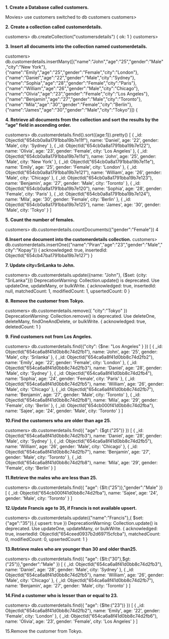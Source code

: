 **1. Create a Database called customers.**

Movies> use customers
switched to db customers
customers>

**2. Create a collection called customerdetails.**

customers> db.createCollection("customersdetails")
{ ok: 1 }
customers>

**3. Insert all documents into the collection named   customerdetails.**

customers> db.customerdetails.insertMany([{"name":"John","age":"25","gender":"Male","city":"New York"},{"name":"Emily","age":"25","gender":"Female","city":"London"},{"name":"Daniel","age":"22","gender":"Male","city":"Sydney"},{"name":"Sophia","age":"28","gender":"Female","city":"Paris"},{"name":"William","age":"26","gender":"Male","city":"Chicago"},{"name":"Olivia","age":"23","gender":"Female","city":"Los Angeles"},{"name":"Benjamin","age":"27","gender":"Male","city":"Toronto"},{"name":"Mila","age":"30","gender":"Female","city":"Berlin"},{"name":"James","age":"30","gender":"Male","city":"Tokyo"}])
{

**4. Retrieve all documents from the collection and sort the results by the “age” field    in ascending order.**

customers> db.customerdetails.find().sort({age:1}).pretty()
[
  {
    _id: ObjectId("654cb0a8a1791bba19b7e11f"),
    name: 'Daniel',
    age: '22',
    gender: 'Male',
    city: 'Sydney'
  },
  {
    _id: ObjectId("654cb0a8a1791bba19b7e122"),
    name: 'Olivia',
    age: '23',
    gender: 'Female',
    city: 'Los Angeles'
  },
  {
    _id: ObjectId("654cb0a8a1791bba19b7e11d"),
    name: 'John',
    age: '25',
    gender: 'Male',
    city: 'New York'
  },
  {
    _id: ObjectId("654cb0a8a1791bba19b7e11e"),
    name: 'Emily',
    age: '25',
    gender: 'Female',
    city: 'London'
  },
  {
    _id: ObjectId("654cb0a8a1791bba19b7e121"),
    name: 'William',
    age: '26',
    gender: 'Male',
    city: 'Chicago'
  },
  {
    _id: ObjectId("654cb0a8a1791bba19b7e123"),
    name: 'Benjamin',
    age: '27',
    gender: 'Male',
    city: 'Toronto'
  },
  {
    _id: ObjectId("654cb0a8a1791bba19b7e120"),
    name: 'Sophia',
    age: '28',
    gender: 'Female',
    city: 'Paris'
  },
  {
    _id: ObjectId("654cb0a8a1791bba19b7e124"),
    name: 'Mila',
    age: '30',
    gender: 'Female',
    city: 'Berlin'
  },
  {
    _id: ObjectId("654cb0a8a1791bba19b7e125"),
    name: 'James',
    age: '30',
    gender: 'Male',
    city: 'Tokyo'
  }
]

**5. Count the number of females.**

customers> db.customerdetails.countDocuments({"gender":"Female"})
4

**6.Insert one document into the customerdetails collection.**
customers> db.customerdetails.insertOne({"name":"Piran","age":"23","gender":"Male","city":"Kopay"})
{
  acknowledged: true,
  insertedId: ObjectId("654cb47ba1791bba19b7e127")
}

**7. Update city=SriLanka to John.**

customers> db.customerdetails.update({name: "John"}, {$set: {city: "SriLanka"}})
DeprecationWarning: Collection.update() is deprecated. Use updateOne, updateMany, or bulkWrite.
{
  acknowledged: true,
  insertedId: null,
  matchedCount: 1,
  modifiedCount: 1,
  upsertedCount: 0
}

**8. Remove the customer from Tokyo.**

customers> db.customerdetails.remove({ "city":"Tokyo" }) DeprecationWarning: Collection.remove() is deprecated. Use deleteOne, deleteMany, findOneAndDelete, or bulkWrite. { acknowledged: true, deletedCount: 1 }

**9.  Find customers not from Los Angeles.**

customers> db.customerdetails.find({"city": {$ne: "Los Angeles" } })
[
  {
    _id: ObjectId("654ca6a8f41d0bb8c74d2fb1"),
    name: 'John',
    age: '25',
    gender: 'Male',
    city: 'Srilanka'
  },
  {
    _id: ObjectId("654ca6a8f41d0bb8c74d2fb2"),
    name: 'Emily',
    age: '22',
    gender: 'Female',
    city: 'London'
  },
  {
    _id: ObjectId("654ca6a8f41d0bb8c74d2fb3"),
    name: 'Daniel',
    age: '28',
    gender: 'Male',
    city: 'Sydney'
  },
  {
    _id: ObjectId("654ca6a8f41d0bb8c74d2fb4"),
    name: 'Sophia',
    age: '24',
    gender: 'Female',
    city: 'Paris'
  },
  {
    _id: ObjectId("654ca6a8f41d0bb8c74d2fb5"),
    name: 'William',
    age: '26',
    gender: 'Male',
    city: 'Chicago'
  },
  {
    _id: ObjectId("654ca6a8f41d0bb8c74d2fb7"),
    name: 'Benjamin',
    age: '27',
    gender: 'Male',
    city: 'Toronto'
  },
  {
    _id: ObjectId("654ca6a8f41d0bb8c74d2fb8"),
    name: 'Mila',
    age: '29',
    gender: 'Female',
    city: 'Berlin'
  },
  {
    _id: ObjectId("654cb000f41d0bb8c74d2fba"),
    name: 'Sajee',
    age: '24',
    gender: 'Male',
    city: 'Toronto'
  }
]


**10.Find the customers who are older than age 25.**

customers> db.customerdetails.find({ "age": {$gt:("25")} })
[
  {
    _id: ObjectId("654ca6a8f41d0bb8c74d2fb3"),
    name: 'Daniel',
    age: '28',
    gender: 'Male',
    city: 'Sydney'
  },
  {
    _id: ObjectId("654ca6a8f41d0bb8c74d2fb5"),
    name: 'William',
    age: '26',
    gender: 'Male',
    city: 'Chicago'
  },
  {
    _id: ObjectId("654ca6a8f41d0bb8c74d2fb7"),
    name: 'Benjamin',
    age: '27',
    gender: 'Male',
    city: 'Toronto'
  },
  {
    _id: ObjectId("654ca6a8f41d0bb8c74d2fb8"),
    name: 'Mila',
    age: '29',
    gender: 'Female',
    city: 'Berlin'
  }
]


**11.Retrieve the males who are less than 25.**

customers> db.customerdetails.find({ "age": {$lt:("25")},"gender":"Male" })
[
  {
    _id: ObjectId("654cb000f41d0bb8c74d2fba"),
    name: 'Sajee',
    age: '24',
    gender: 'Male',
    city: 'Toronto'
  }
]


**12.Update Francis age to 35, if Francis is not available upsert.**

customers> db.customerdetails.update({"name":"Francis"},{ $set: {"age":"35"}},{ upsert: true })
DeprecationWarning: Collection.update() is deprecated. Use updateOne, updateMany, or bulkWrite.
{
  acknowledged: true,
  insertedId: ObjectId("654ceed0937b2d69715cfcba"),
  matchedCount: 0,
  modifiedCount: 0,
  upsertedCount: 1
}


**13.Retrieve males who are younger than 30 and older than25.**

customers> db.customerdetails.find({ "age": {$lt:("30"),$gt:("25")},"gender":"Male" })
[
  {
    _id: ObjectId("654ca6a8f41d0bb8c74d2fb3"),
    name: 'Daniel',
    age: '28',
    gender: 'Male',
    city: 'Sydney'
  },
  {
    _id: ObjectId("654ca6a8f41d0bb8c74d2fb5"),
    name: 'William',
    age: '26',
    gender: 'Male',
    city: 'Chicago'
  },
  {
    _id: ObjectId("654ca6a8f41d0bb8c74d2fb7"),
    name: 'Benjamin',
    age: '27',
    gender: 'Male',
    city: 'Toronto'
  }
]


**14.Find a customer who is lesser than or equal to 23.**

customers> db.customerdetails.find({ "age": {$lte:("23")} })
[
  {
    _id: ObjectId("654ca6a8f41d0bb8c74d2fb2"),
    name: 'Emily',
    age: '22',
    gender: 'Female',
    city: 'London'
  },
  {
    _id: ObjectId("654ca6a8f41d0bb8c74d2fb6"),
    name: 'Olivia',
    age: '23',
    gender: 'Female',
    city: 'Los Angeles'
  }
]

15.Remove the customer from Tokyo.


